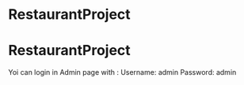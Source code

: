 # RestaurantProject
# RestaurantProject
Yoi can login in Admin page with :
Username: admin
Password: admin
